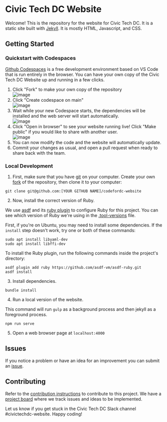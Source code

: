 # Civic Tech DC Website

Welcome! This is the repository for the website for Civic Tech DC. It is a static site built with [Jekyll](https://jekyllrb.com/). It is mostly HTML, Javascript, and CSS.

## Getting Started

### Quickstart with Codespaces

[Github Codespaces](https://github.com/features/codespaces) is a free development environment based on VS Code that is run entirely in the browser. You can have your own copy of the Civic Tech DC Website up and running in a few clicks.

1. Click "Fork" to make your own copy of the repository  
   ![image](https://github.com/mchelen/codefordc-website/assets/30691/307cfd28-64cf-4178-9478-886736491036)
2. Click "Create codespace on main"  
   ![image](https://github.com/mchelen/codefordc-website/assets/30691/3bb1583d-c27f-41c0-9548-b9a76d21143c)
3. Wait while your new Codespace starts, the dependencies will be installed and the web server will start automatically.  
   ![image](https://github.com/mchelen/codefordc-website/assets/30691/409df32b-18b4-4376-b12a-fec61416349a)
4. Click "Open in browser" to see your website running live! Click "Make public" if you would like to share with another user.  
   ![image](https://github.com/mchelen/codefordc-website/assets/30691/8e764732-cdfa-48c5-84c4-a853b58b14d1)
5. You can now modify the code and the website will automatically update.
6. Commit your changes as usual, and open a pull request when ready to share back with the team.

### Local Development

1. First, make sure that you have <a href="https://git-scm.com/downloads">git</a> on your computer. Create your own <a href="https://docs.github.com/en/get-started/quickstart/contributing-to-projects">fork</a> of the repository, then clone it to your computer:

`git clone git@github.com:[YOUR GITHUB NAME]/codefordc-website`

2. Now, install the correct version of Ruby.

We use [asdf](https://asdf-vm.com/) and its [ruby plugin](https://github.com/asdf-vm/asdf-ruby) to configure Ruby for this project. You can see which version of Ruby we're using in the [.tool-versions](.tool-versions) file.

First, if you're on Ubuntu, you may need to install some dependencies. If the `install` step doesn't work, try one or both of these commands:

```
sudo apt install libyaml-dev
sudo apt install libffi-dev
```

To install the Ruby plugin, run the following commands inside the project's directory:

```
asdf plugin add ruby https://github.com/asdf-vm/asdf-ruby.git
asdf install
```

3. Install dependencies.

`bundle install`

4. Run a local version of the website.

This command will run `gulp` as a background process and then jekyll as a foreground process.

`npm run serve`

5. Open a web browser page at `localhost:4000`

## Issues

If you notice a problem or have an idea for an improvement you can submit an [issue](https://github.com/civictechdc/codefordc-website/issues).

## Contributing

Refer to the [contribution instructions](CONTRIBUTING.md) to contribute to this project. We have a [project board](https://github.com/orgs/civictechdc/projects/3) where we track issues and ideas to be implemented.

Let us know if you get stuck in the Civic Tech DC Slack channel #civictechdc-website. Happy coding!
